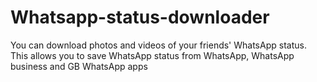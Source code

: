 # Whatsapp-status-downloader
You can download photos and videos of your friends' WhatsApp status. This allows you to save WhatsApp status from WhatsApp, WhatsApp business and GB WhatsApp apps
